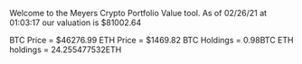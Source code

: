 Welcome to the Meyers Crypto Portfolio Value tool. 
As of 02/26/21 at 01:03:17 our valuation is $81002.64 

BTC Price = $46276.99
 ETH Price = $1469.82
BTC Holdings = 0.98BTC
 ETH holdings = 24.255477532ETH 
